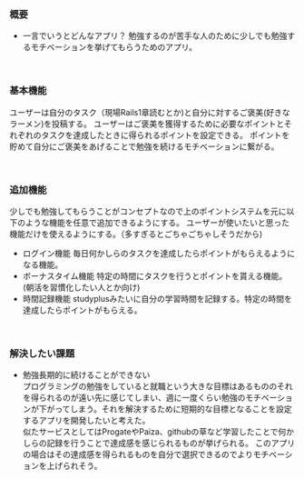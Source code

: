 ### 概要
* 一言でいうとどんなアプリ？
勉強するのが苦手な人のために少しでも勉強するモチベーションを挙げてもらうためのアプリ。

<br>

### 基本機能
ユーザーは自分のタスク（現場Rails1章読むとか)と自分に対するご褒美(好きなラーメン)を投稿する。
ユーザーはご褒美を獲得するために必要なポイントとそれぞれのタスクを達成したときに得られるポイントを設定できる。
ポイントを貯めて自分にご褒美をあげることで勉強を続けるモチベーションに繋がる。

<br>

### 追加機能
少しでも勉強してもらうことがコンセプトなので上のポイントシステムを元に以下のような機能を任意で追加できるようにする。
ユーザーが使いたいと思った機能だけを使えるようにする。（多すぎるとごちゃごちゃしそうだから)

* ログイン機能
毎日何かしらのタスクを達成したらポイントがもらえるようになる機能。
* ボーナスタイム機能
特定の時間にタスクを行うとポイントを貰える機能。(朝活を習慣化したい人とか向け)
* 時間記録機能
studyplusみたいに自分の学習時間を記録する。特定の時間を達成したらポイントがもらえる。

<br>

### 解決したい課題
* 勉強長期的に続けることができない<br>
プログラミングの勉強をしていると就職という大きな目標はあるもののそれを得られるのが遠い先に感じてしまい、週に一度くらい勉強のモチベーションが下がってしまう。それを解決するために短期的な目標となることを設定するアプリを開発したいと考えた。<br>
似たサービスとしてはProgateやPaiza、githubの草など学習したことで何かしらの記録を行うことで達成感を感じられるものが挙げられる。
このアプリの場合はその達成感を得られるものを自分で選択できるのでよりモチベーションを上げられそう。

